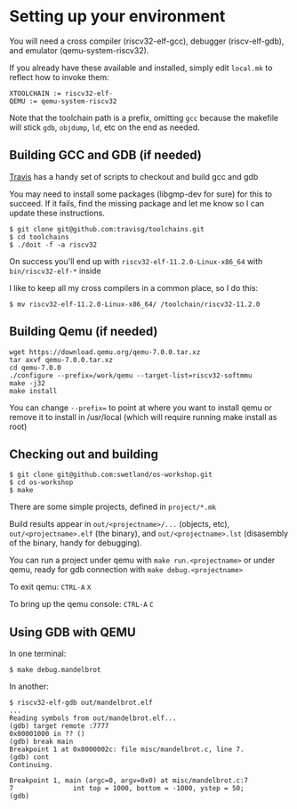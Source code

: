 # Setting up your environment

You will need a cross compiler (riscv32-elf-gcc), debugger (riscv-elf-gdb), and emulator (qemu-system-riscv32).

If you already have these available and installed, simply edit `local.mk` to reflect how to invoke them:
```
XTOOLCHAIN := riscv32-elf-
QEMU := qemu-system-riscv32
```

Note that the toolchain path is a prefix, omitting `gcc` because the makefile will stick `gdb`, `objdump`, `ld`, etc on the end as needed.

## Building GCC and GDB (if needed)

[Travis](https://github.com/travisg) has a handy set of scripts to checkout and build gcc and gdb

You may need to install some packages (libgmp-dev for sure) for this to succeed.  If it fails, find the missing package and let me know so I can update these instructions.

```
$ git clone git@github.com:travisg/toolchains.git
$ cd toolchains
$ ./doit -f -a riscv32
```

On success you'll end up with `riscv32-elf-11.2.0-Linux-x86_64` with `bin/riscv32-elf-*` inside

I like to keep all my cross compilers in a common place, so I do this:
```
$ mv riscv32-elf-11.2.0-Linux-x86_64/ /toolchain/riscv32-11.2.0
```

## Building Qemu (if needed)

```
wget https://download.qemu.org/qemu-7.0.0.tar.xz
tar axvf qemu-7.0.0.tar.xz 
cd qemu-7.0.0
./configure --prefix=/work/qemu --target-list=riscv32-softmmu
make -j32
make install
```

You can change `--prefix=` to point at where you want to install qemu or remove it to install in /usr/local (which will require running make install as root)

## Checking out and building

```
$ git clone git@github.com:swetland/os-workshop.git
$ cd os-workshop
$ make
```

There are some simple projects, defined in `project/*.mk`

Build results appear in `out/<projectname>/...` (objects, etc), `out/<projectname>.elf` (the binary), and `out/<projectname>.lst` (disasembly of the binary, handy for debugging).

You can run a project under qemu with `make run.<projectname>` or under qemu, ready for gdb connection with `make debug.<projectname>`

To exit qemu: `CTRL-A` `X`

To bring up the qemu console: `CTRL-A` `C`

## Using GDB with QEMU

In one terminal:
```
$ make debug.mandelbrot
```

In another:
```
$ riscv32-elf-gdb out/mandelbrot.elf
...
Reading symbols from out/mandelbrot.elf...
(gdb) target remote :7777
0x00001000 in ?? ()
(gdb) break main
Breakpoint 1 at 0x8000002c: file misc/mandelbrot.c, line 7.
(gdb) cont
Continuing.

Breakpoint 1, main (argc=0, argv=0x0) at misc/mandelbrot.c:7
7               int top = 1000, bottom = -1000, ystep = 50;
(gdb)
```

